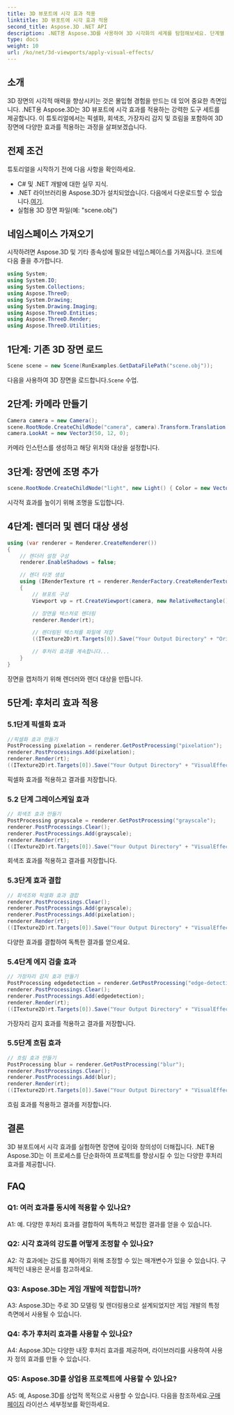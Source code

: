 ```yaml
---
title: 3D 뷰포트에 시각 효과 적용
linktitle: 3D 뷰포트에 시각 효과 적용
second_title: Aspose.3D .NET API
description: .NET용 Aspose.3D를 사용하여 3D 시각화의 세계를 탐험해보세요. 단계별 튜토리얼을 통해 장면에 매혹적인 시각 효과를 적용하는 방법을 알아보세요. 픽셀화, 회색조, 가장자리 감지 및 흐림 효과로 프로젝트를 향상시키세요.
type: docs
weight: 10
url: /ko/net/3d-viewports/apply-visual-effects/
---
```

## 소개

3D 장면의 시각적 매력을 향상시키는 것은 몰입형 경험을 만드는 데 있어 중요한 측면입니다. .NET용 Aspose.3D는 3D 뷰포트에 시각 효과를 적용하는 강력한 도구 세트를 제공합니다. 이 튜토리얼에서는 픽셀화, 회색조, 가장자리 감지 및 흐림을 포함하여 3D 장면에 다양한 효과를 적용하는 과정을 살펴보겠습니다.

## 전제 조건

튜토리얼을 시작하기 전에 다음 사항을 확인하세요.

- C# 및 .NET 개발에 대한 실무 지식.
- .NET 라이브러리용 Aspose.3D가 설치되었습니다. 다음에서 다운로드할 수 있습니다.[여기](https://releases.aspose.com/3d/net/).
- 실험용 3D 장면 파일(예: "scene.obj")

## 네임스페이스 가져오기

시작하려면 Aspose.3D 및 기타 종속성에 필요한 네임스페이스를 가져옵니다. 코드에 다음 줄을 추가합니다.

```csharp
using System;
using System.IO;
using System.Collections;
using Aspose.ThreeD;
using System.Drawing;
using System.Drawing.Imaging;
using Aspose.ThreeD.Entities;
using Aspose.ThreeD.Render;
using Aspose.ThreeD.Utilities;
```

## 1단계: 기존 3D 장면 로드

```csharp
Scene scene = new Scene(RunExamples.GetDataFilePath("scene.obj"));
```

 다음을 사용하여 3D 장면을 로드합니다.`Scene` 수업.

## 2단계: 카메라 만들기

```csharp
Camera camera = new Camera();
scene.RootNode.CreateChildNode("camera", camera).Transform.Translation = new Vector3(2, 44, 66);
camera.LookAt = new Vector3(50, 12, 0);
```

카메라 인스턴스를 생성하고 해당 위치와 대상을 설정합니다.

## 3단계: 장면에 조명 추가

```csharp
scene.RootNode.CreateChildNode("light", new Light() { Color = new Vector3(Color.White), LightType = LightType.Point }).Transform.Translation = new Vector3(26, 57, 43);
```

시각적 효과를 높이기 위해 조명을 도입합니다.

## 4단계: 렌더러 및 렌더 대상 생성

```csharp
using (var renderer = Renderer.CreateRenderer())
{
    // 렌더러 설정 구성
    renderer.EnableShadows = false;

    // 렌더 타겟 생성
    using (IRenderTexture rt = renderer.RenderFactory.CreateRenderTexture(new RenderParameters(), 1, 1024, 1024))
    {
        // 뷰포트 구성
        Viewport vp = rt.CreateViewport(camera, new RelativeRectangle() { ScaleWidth = 1, ScaleHeight = 1 });

        // 장면을 텍스처로 렌더링
        renderer.Render(rt);

        // 렌더링된 텍스처를 파일에 저장
        ((ITexture2D)rt.Targets[0]).Save("Your Output Directory" + "Original_viewport_out.png", ImageFormat.Png);

        // 후처리 효과를 계속합니다...
    }
}
```

장면을 캡처하기 위해 렌더러와 렌더 대상을 만듭니다.

## 5단계: 후처리 효과 적용

### 5.1단계 픽셀화 효과

```csharp
//픽셀화 효과 만들기
PostProcessing pixelation = renderer.GetPostProcessing("pixelation");
renderer.PostProcessings.Add(pixelation);
renderer.Render(rt);
((ITexture2D)rt.Targets[0]).Save("Your Output Directory" + "VisualEffect_pixelation_out.png", ImageFormat.Png);
```

픽셀화 효과를 적용하고 결과를 저장합니다.

### 5.2 단계 그레이스케일 효과

```csharp
// 회색조 효과 만들기
PostProcessing grayscale = renderer.GetPostProcessing("grayscale");
renderer.PostProcessings.Clear();
renderer.PostProcessings.Add(grayscale);
renderer.Render(rt);
((ITexture2D)rt.Targets[0]).Save("Your Output Directory" + "VisualEffect_grayscale_out.png", ImageFormat.Png);
```

회색조 효과를 적용하고 결과를 저장합니다.

### 5.3단계 효과 결합

```csharp
// 회색조와 픽셀화 효과 결합
renderer.PostProcessings.Clear();
renderer.PostProcessings.Add(grayscale);
renderer.PostProcessings.Add(pixelation);
renderer.Render(rt);
((ITexture2D)rt.Targets[0]).Save("Your Output Directory" + "VisualEffect_grayscale+pixelation_out.png", ImageFormat.Png);
```

다양한 효과를 결합하여 독특한 결과를 얻으세요.

### 5.4단계 에지 검출 효과

```csharp
// 가장자리 감지 효과 만들기
PostProcessing edgedetection = renderer.GetPostProcessing("edge-detection");
renderer.PostProcessings.Clear();
renderer.PostProcessings.Add(edgedetection);
renderer.Render(rt);
((ITexture2D)rt.Targets[0]).Save("Your Output Directory" + "VisualEffect_edgedetection_out.png", ImageFormat.Png);
```

가장자리 감지 효과를 적용하고 결과를 저장합니다.

### 5.5단계 흐림 효과

```csharp
// 흐림 효과 만들기
PostProcessing blur = renderer.GetPostProcessing("blur");
renderer.PostProcessings.Clear();
renderer.PostProcessings.Add(blur);
renderer.Render(rt);
((ITexture2D)rt.Targets[0]).Save("Your Output Directory" + "VisualEffect_blur_out.png", ImageFormat.Png);
```

흐림 효과를 적용하고 결과를 저장합니다.

## 결론

3D 뷰포트에서 시각 효과를 실험하면 장면에 깊이와 창의성이 더해집니다. .NET용 Aspose.3D는 이 프로세스를 단순화하여 프로젝트를 향상시킬 수 있는 다양한 후처리 효과를 제공합니다.

## FAQ

### Q1: 여러 효과를 동시에 적용할 수 있나요?

A1: 예. 다양한 후처리 효과를 결합하여 독특하고 복잡한 결과를 얻을 수 있습니다.

### Q2: 시각 효과의 강도를 어떻게 조정할 수 있나요?

A2: 각 효과에는 강도를 제어하기 위해 조정할 수 있는 매개변수가 있을 수 있습니다. 구체적인 내용은 문서를 참고하세요.

### Q3: Aspose.3D는 게임 개발에 적합합니까?

A3: Aspose.3D는 주로 3D 모델링 및 렌더링용으로 설계되었지만 게임 개발의 특정 측면에서 사용될 수 있습니다.

### Q4: 추가 후처리 효과를 사용할 수 있나요?

A4: Aspose.3D는 다양한 내장 후처리 효과를 제공하며, 라이브러리를 사용하여 사용자 정의 효과를 만들 수 있습니다.

### Q5: Aspose.3D를 상업용 프로젝트에 사용할 수 있나요?

 A5: 예, Aspose.3D를 상업적 목적으로 사용할 수 있습니다. 다음을 참조하세요.[구매 페이지](https://purchase.aspose.com/buy) 라이선스 세부정보를 확인하세요.